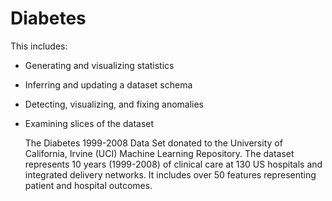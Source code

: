 # Diabetes
This includes:

* Generating and visualizing statistics

* Inferring and updating a dataset schema

* Detecting, visualizing, and fixing anomalies

* Examining slices of the dataset

  The Diabetes 1999-2008 Data Set donated to the University of California, Irvine (UCI) Machine Learning Repository. The dataset represents 10 years (1999-2008) of clinical care at 130 US hospitals and integrated delivery networks. It includes over 50 features representing patient and hospital outcomes.
